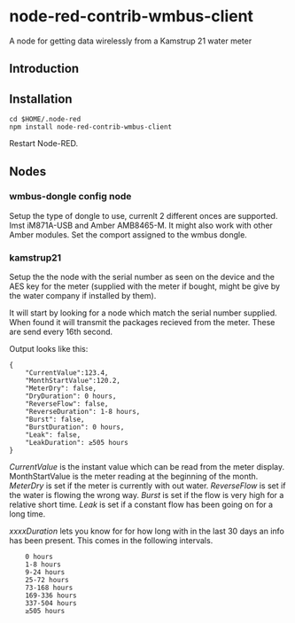 # node-red-contrib-wmbus-client
A node for getting data wirelessly from a Kamstrup 21 water meter

## Introduction

## Installation
```
cd $HOME/.node-red
npm install node-red-contrib-wmbus-client
```
Restart Node-RED.

## Nodes
### wmbus-dongle config node
Setup the type of dongle to use, currenlt 2 different onces are supported. Imst iM871A-USB and Amber AMB8465-M. It might also work with other Amber modules.
Set the comport assigned to the wmbus dongle.


### kamstrup21
Setup the the node with the serial number as seen on the device and the AES key for the meter (supplied with the meter if bought, might be give by the water company if installed by them).

It will start by looking for a node which match the serial number supplied. When found it will transmit the packages recieved from the meter. These are send every 16th second.

Output looks like this:
```
{
	"CurrentValue":123.4,
	"MonthStartValue":120.2,
	"MeterDry": false,
	"DryDuration": 0 hours,
	"ReverseFlow": false,
	"ReverseDuration": 1-8 hours,
	"Burst": false,
	"BurstDuration": 0 hours,
	"Leak": false,
	"LeakDuration": ≥505 hours
}
```

_CurrentValue_ is the instant value which can be read from the meter display.
MonthStartValue is the meter reading at the beginning of the month.
_MeterDry_ is set if the meter is currently with out water.
_ReverseFlow_ is set if the water is flowing the wrong way.
_Burst_ is set if the flow is very high for a relative short time.
_Leak_ is set if a constant flow has been going on for a long time.

_xxxxDuration_ lets you know for for how long with in the last 30 days an info has been present. This comes in the following intervals.
```
	0 hours
	1-8 hours
	9-24 hours
	25-72 hours
	73-168 hours
	169-336 hours
	337-504 hours
	≥505 hours
```
